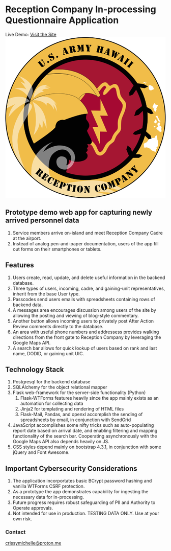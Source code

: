 # Reception Company In-processing Questionnaire Application
Live Demo: [Visit the Site](https://replco-in-processing.onrender.com)
![Link to logo](https://github.com/CrissyMichelle/In-processingQuestionnaire/blob/main/static/images/ReceptionCompanyLogo.png)

## Prototype demo web app for capturing newly arrived personnel data
1. Service members arrive on-island and meet Reception Company Cadre at the airport.
2. Instead of analog pen-and-paper documentation, users of the app fill out forms on their smartphones or tablets.

## Features
1. Users create, read, update, and delete useful information in the backend database.
2. Three types of users, incoming, cadre, and gaining-unit representatives, inherit from the base User type.
3. Passcodes send users emails with spreadsheets containing rows of backend data.
4. A messages area encourages discussion among users of the site by allowing the posting and viewing of blog-style commentary.
5. Another button allows incoming users to privately post After Action Review comments directly to the database.
6. An area with useful phone numbers and addressess provides walking directions from the front gate to Reception Company by leveraging the Google Maps API.
7. A search bar allows for quick lookup of users based on rank and last name, DODID, or gaining unit UIC.
   
## Technology Stack
1. Postgresql for the backend database
2. SQLAlchemy for the object relational mapper
3. Flask web-framework for the server-side functionality (Python)
   1. Flask-WTForms features heavily since the app mainly exists as an automation for collecting data
   2. Jinja2 for templating and rendering of HTML files
   3. Flask-Mail, Pandas, and openxl accomplish the sending of spreadsheets by email, in conjunction with SendGrid
4. JavaScript accomplishes some nifty tricks such as auto-populating report date based on arrival date, and enabling filtering and mapping functionality of the search bar. Cooperating asynchronously with the Google Maps API also depends heavily on JS.
5. CSS styles depend mainly on bootstrap 4.3.1, in conjunction with some jQuery and Font Awesome.

## Important Cybersecurity Considerations
1. The application incorportates basic BCrypt password hashing and vanilla WTForms CSRF protection.
2. As a prototype the app demonstrates capability for ingesting the necessary data for in-processing.
3. Future progress requires robust safeguarding of PII and Authority to Operate approvals.
4. Not intended for use in production. TESTING DATA ONLY. Use at your own risk.

### Contact
crissymichelle@proton.me
